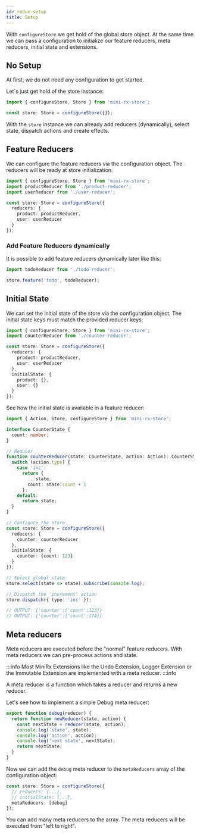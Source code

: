 ```yaml
---
id: redux-setup
title: Setup
---
```


With `configureStore` we get hold of the global store object. 
At the same time we can pass a configuration to initialize our feature reducers, meta reducers, initial state and extensions.

## No Setup
At first, we do not need any configuration to get started.

Let`s just get hold of the store instance:
```ts
import { configureStore, Store } from 'mini-rx-store';

const store: Store = configureStore({});
```

With the `store` instance we can already add reducers (dynamically), select state, dispatch actions and create effects.

## Feature Reducers
We can configure the feature reducers via the configuration object. The reducers will be ready at store initialization.

```ts
import { configureStore, Store } from 'mini-rx-store';
import productReducer from './product-reducer';
import userReducer from './user-reducer';

const store: Store = configureStore({
  reducers: {
    product: productReducer,
    user: userReducer
  }
});
```

### Add Feature Reducers dynamically
It is possible to add feature reducers dynamically later like this:
```ts
import todoReducer from './todo-reducer';

store.feature('todo', todoReducer);
```

## Initial State
We can set the initial state of the store via the configuration object. The initial state keys must match the provided reducer keys:
```ts
import { configureStore, Store } from 'mini-rx-store';
import counterReducer from './counter-reducer';

const store: Store = configureStore({
  reducers: {
    product: productReducer,
    user: userReducer
  },
  initialState: {
    product: {},
    user: {}
  }
});
```
See how the initial state is available in a feature reducer:
```ts
import { Action, Store, configureStore } from 'mini-rx-store';

interface CounterState {
  count: number;
}

// Reducer
function counterReducer(state: CounterState, action: Action): CounterState {
  switch (action.type) {
    case 'inc':
      return {
        ...state,
        count: state.count + 1
      };
    default:
      return state;
  }
}

// Configure the store
const store: Store = configureStore({
  reducers: {
    counter: counterReducer
  },
  initialState: {
    counter: {count: 123} 
  }
});

// Select global state
store.select(state => state).subscribe(console.log);

// Dispatch the 'increment' action
store.dispatch({ type: 'inc' });

// OUTPUT: {'counter':{'count':123}}
// OUTPUT: {'counter':{'count':124}}
```

## Meta reducers
Meta reducers are executed before the "normal" feature reducers.
With meta reducers we can pre-process actions and state.

:::info
Most MiniRx Extensions like the Undo Extension, Logger Extension or the Immutable Extension are implemented with a meta reducer.
:::info

A meta reducer is a function which takes a reducer and returns a new reducer.

Let's see how to implement a simple Debug meta reducer:

```ts
export function debug(reducer) {
  return function newReducer(state, action) {
    const nextState = reducer(state, action);
    console.log('state', state);
    console.log('action', action);
    console.log('next state', nextState);
    return nextState;
  }
}
```
Now we can add the `debug` meta reducer to the `metaReducers` array of the configuration object:
```ts
const store: Store = configureStore({
  // reducers: {...},
  // initialState: {...},
  metaReducers: [debug]
});
```
You can add many meta reducers to the array. The meta reducers will be executed from "left to right".
